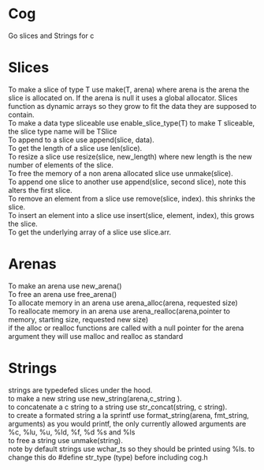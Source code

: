 # Cog
Go slices and Strings for c
# Slices
To make a slice of type T use make(T, arena) where arena is the arena the slice is allocated on. If the arena is null it uses a global allocator. Slices function as dynamic arrays so they grow to fit the data they are supposed to contain. \
To make a data type sliceable use enable_slice_type(T) to make T sliceable, the slice type name will be TSlice\
To append to a slice use append(slice, data).\
To get the length of a slice use len(slice). \
To resize a slice use resize(slice, new_length) where new length is the new number of elements of the slice. \
To free the memory of a non arena allocated slice use unmake(slice).\
To append one slice to another use append(slice, second slice), note this alters the first slice.\
To remove an element from a slice use remove(slice, index). this shrinks the slice.\
To insert an element into a slice use insert(slice, element, index), this grows the slice.\
To get the underlying array of a slice use slice.arr.
# Arenas
To make an arena use new_arena()\
To free an arena use free_arena()\
To allocate memory in an arena use arena_alloc(arena, requested size)\
To reallocate memory in an arena use arena_realloc(arena,pointer to memory, starting size, requested new size)\
if the alloc or realloc functions are called with a null pointer for the arena argument they will use malloc and realloc as standard
# Strings 
strings are typedefed slices under the hood.\
to make a new string use new_string(arena,c_string ).\
to concatenate a c string to a string use str_concat(string, c string).\
to create a formated string a la sprintf use format_string(arena, fmt_string, arguments) as you would printf, the only currently allowed arguments are %c, %lu, %u, %ld, %f, %d %s and %ls\
to free a string use unmake(string).\
note by default strings use wchar_ts so they should be printed using %ls. to change this do #define str_type (type) before including cog.h